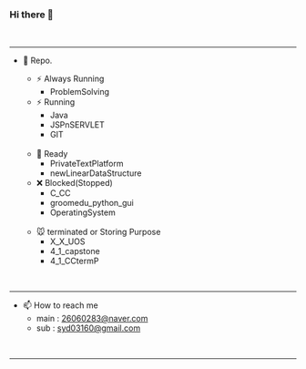 ### Hi there 👋

<br>

---

- 🤔 Repo.
    - ⚡ Always Running
        - ProblemSolving
    - ⚡ Running
        - Java
        - JSPnSERVLET
        - GIT

    <br>

    - 🔺 Ready
        - PrivateTextPlatform
        - newLinearDataStructure
    - ❌ Blocked(Stopped)
        - C_CC
        - groomedu_python_gui
        - OperatingSystem
    
    <br>

    - 🐭 terminated or Storing Purpose
        - X_X_UOS
        - 4_1_capstone
        - 4_1_CCtermP

<br>

---

- 📫 How to reach me
    - main : 26060283@naver.com
    - sub  : syd03160@gmail.com

<br>

---
<!--
**ssorry123/ssorry123** is a ✨ _special_ ✨ repository because its `README.md` (this file) appears on your GitHub profile.

Here are some ideas to get you started:

- 🔭 I’m currently working on ...
- 🌱 I’m currently learning ...
- 👯 I’m looking to collaborate on ...
- 🤔 I’m looking for help with ...
- 💬 Ask me about ...

- 😄 Pronouns: ...
- ⚡ Fun fact: ...
-->

